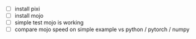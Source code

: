 * [ ] install pixi
* [ ] install mojo
* [ ] simple test mojo is working
* [ ] compare mojo speed on simple example vs python / pytorch / numpy